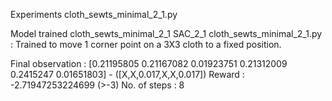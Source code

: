 Experiments
cloth_sewts_minimal_2_1.py

Model trained
cloth_sewts_minimal_2_1
SAC_2_1
cloth_sewts_minimal_2_1.py : Trained to move 1 corner point on a 3X3 cloth to a fixed position.

Final observation : 
[0.21195805 0.21167082 0.01923751 0.21312009 0.2415247  0.01651803] - ([X,X,0.017,X,X,0.017])
Reward : -2.71947253224699 (>-3)
No. of steps : 8

